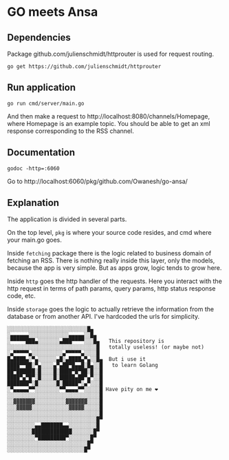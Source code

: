 # GO meets Ansa

## Dependencies

Package github.com/julienschmidt/httprouter is used for request routing.

`go get https://github.com/julienschmidt/httprouter`

## Run application

`go run cmd/server/main.go`

And then make a request to http://localhost:8080/channels/Homepage, where Homepage is an example topic. 
You should be able to get an xml response corresponding to the RSS channel.

## Documentation

`godoc -http=:6060`

Go to http://localhost:6060/pkg/github.com/Owanesh/go-ansa/

## Explanation

The application is divided in several parts. 

On the top level, `pkg` is where your source code resides, and cmd where your main.go goes.

Inside `fetching` package there is the logic related to 
business domain of fetching an RSS. There is nothing really inside this layer, only the models, because the app
is very simple. But as apps grow, logic tends to grow here. 

Inside `http` goes the http handler of the requests. Here you interact with the http request in terms of path params, 
query params, http status response code, etc. 

Inside `storage` goes the logic to actually retrieve the information from the database or from another API. I've hardcoded the urls for simplicity.


```
░░░░░░░░░░░░░░░░░░░░░░░░░░█▄
░▄▄▄▄▄▄░░░░░░░░░░░░░▄▄▄▄▄░░█▄
░▀▀▀▀▀███▄░░░░░░░▄███▀▀▀▀░░░█▄   This repository is
░░░░░░░░░░░░░░░░░░░░░░░░░░░░░█   totally useless! (or maybe not)
░▄▀▀▀▀▀▄░░░░░░░░░░▄▀▀▀▀▀▄░░░░█   
█▄████▄░▀▄░░░░░░▄█░▄████▄▀▄░░█▄  But i use it
████▀▀██░▀▄░░░░▄▀▄██▀█▄▄█░█▄░░█   to learn Golang 
██▀██████░█░░░░█░████▀█▀██░█░░█
████▀▄▀█▀░█░░░░█░█████▄██▀▄▀░░█
███████▀░█░░░░░░█░█████▀░▄▀░░░█
░▀▄▄▄▄▄▀▀░░░░░░░░▀▀▄▄▄▄▀▀░░░░░█ Have pity on me ❤️
░░░░░░░░░░░░░░░░░░░░░░░░░░░░░░█
░░▓▓▓▓▓▓▓░░░░░░░░░░▓▓▓▓▓▓▓░░░░█
░░░▓▓▓▓▓░░░░░░░░░░░░▓▓▓▓▓░░░░░█
░░░░░░░░░░░░░░░░░░░░░░░░░░░░░░█
░░░░░░░░░░░░░░░░░░░░░░░░░░░░░█▀
░░░░░░░░░▄▄███████▄▄░░░░░░░░░█
░░░░░░░░█████████████░░░░░░░█▀
░░░░░░░░░▀█████████▀░░░░░░░█▀
░░░░░░░░░░░░░░░░░░░░░░░░░░█▀
░░░░░░░░░░░░░░░░░░░░░░░░░█▀
```